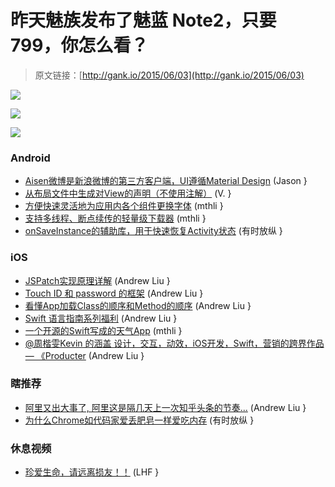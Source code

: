 # 昨天魅族发布了魅蓝 Note2，只要799，你怎么看？

> 原文链接：[http://gank.io/2015/06/03](http://gank.io/2015/06/03)

![](http://ww3.sinaimg.cn/large/7a8aed7bgw1esq1f0899qj20hs0qo780.jpg)

![](http://ww1.sinaimg.cn/large/7a8aed7bgw1esq1fnt1s1j20h10pd0us.jpg)

![](http://ww2.sinaimg.cn/large/610dc034jw1esqrecz1h0j20d407dt9i.jpg)

### Android

* [Aisen微博是新浪微博的第三方客户端，UI遵循Material Design](https://github.com/wangdan/AisenWeiBo) (Jason }
* [从布局文件中生成对View的声明（不使用注解）](https://github.com/Haehnchen/idea) (V. }
* [方便快速灵活地为应用内各个组件更换字体](https://github.com/GcsSloop/AndroidFontsManager) (mthli }
* [支持多线程、断点续传的轻量级下载器](https://github.com/PaperAirplane) (mthli }
* [onSaveInstance的辅助库，用于快速恢复Activity状态](https://github.com/frankiesardo/icepick) (有时放纵 }

### iOS

* [JSPatch实现原理详解](http://blog.cnbang.net/tech/2808/) (Andrew Liu }
* [Touch ID 和 password 的框架](https://github.com/liu044100/SmileTouchID) (Andrew Liu }
* [看懂App加载Class的顺序和Method的顺序](https://github.com/RuiAAPeres/UIViewController) (Andrew Liu }
* [Swift 语言指南系列福利](https://github.com/ipader/SwiftGuide/blob/master/weekly/2015) (Andrew Liu }
* [一个开源的Swift写成的天气App](https://github.com/Mav3r1ck/Project) (mthli }
* [@周楷雯Kevin 的涵盖 设计，交互，动效，iOS开发，Swift，营销的跨界作品 &mdash; 《Producter](http://producter.io/) (Andrew Liu }

### 瞎推荐

* [阿里又出大事了, 阿里这是隔几天上一次知乎头条的节奏...](http://www.zhihu.com/question/30778071) (Andrew Liu }
* [为什么Chrome如代码家爱丢肥皂一样爱吃内存](http://www.pingwest.com/much) (有时放纵 }

### 休息视频

* [珍爱生命，请远离损友！！](http://video.weibo.com/show?fid=1034) (LHF }


